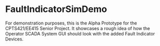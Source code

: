 # FaultIndicatorSimDemo
For demonstration purposes, this is the Alpha Prototype for the CPTS421/EE415 Senior Project. It showcases a rough idea of how the Operator SCADA System GUI should look with the added Fault Indicator Devices.

